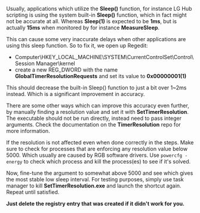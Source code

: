 Usually, applications which utilize the **Sleep()** function, for instance LG Hub scripting is using the system built-in **Sleep()** function, which in fact might not be accurate at all. Whereas **Sleep(1)** is expected to be **1ms**, but is actually **15ms** when monitored by for instance **MeasureSleep**.

This can cause some very inaccurate delays when other applications are using this sleep function. So to fix it, we open up Regedit:

- Computer\HKEY_LOCAL_MACHINE\SYSTEM\CurrentControlSet\Control\Session Manager\kernel
- create a new REG_DWORD with the name **GlobalTimerResolutionRequests** and set its value to **0x00000001(1)**

This should decrease the built-in Sleep() function to just a bit over 1~2ms instead. Which is a significant improvement in accuracy.

There are some other ways which can improve this accuracy even further, by manually finding a resolution value and set it with **SetTimerResolution**. The executable should not be run directly, instead need to pass integer arguments. Check the documentation on the **TimerResolution** repo for more information.

If the resolution is not affected even when done correctly in the steps. Make sure to check for processes that are enforcing any resolution value below 5000. Which usually are caused by RGB software drivers. Use `powercfg -energy` to check which process and kill the process(es) to see if it's solved.

Now, fine-tune the argument to somewhat above 5000 and see which gives the most stable low sleep interval. For testing purposes, simply use task manager to kill **SetTimerResolution.exe** and launch the shortcut again. Repeat until satisfied.

**Just delete the registry entry that was created if it didn't work for you.**
